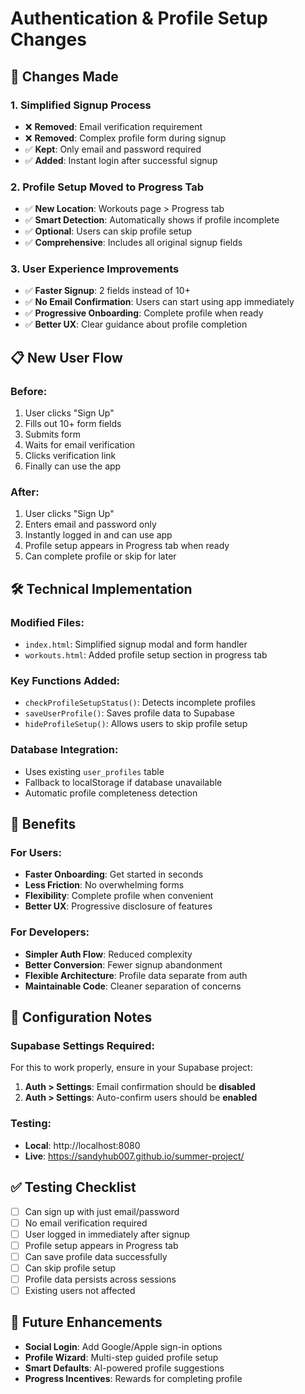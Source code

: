 # Authentication & Profile Setup Changes

## 🔄 **Changes Made**

### **1. Simplified Signup Process**
- ❌ **Removed**: Email verification requirement
- ❌ **Removed**: Complex profile form during signup
- ✅ **Kept**: Only email and password required
- ✅ **Added**: Instant login after successful signup

### **2. Profile Setup Moved to Progress Tab**
- ✅ **New Location**: Workouts page > Progress tab
- ✅ **Smart Detection**: Automatically shows if profile incomplete
- ✅ **Optional**: Users can skip profile setup
- ✅ **Comprehensive**: Includes all original signup fields

### **3. User Experience Improvements**
- ✅ **Faster Signup**: 2 fields instead of 10+
- ✅ **No Email Confirmation**: Users can start using app immediately
- ✅ **Progressive Onboarding**: Complete profile when ready
- ✅ **Better UX**: Clear guidance about profile completion

## 📋 **New User Flow**

### **Before:**
1. User clicks "Sign Up"
2. Fills out 10+ form fields
3. Submits form
4. Waits for email verification
5. Clicks verification link
6. Finally can use the app

### **After:**
1. User clicks "Sign Up"
2. Enters email and password only
3. Instantly logged in and can use app
4. Profile setup appears in Progress tab when ready
5. Can complete profile or skip for later

## 🛠 **Technical Implementation**

### **Modified Files:**
- `index.html`: Simplified signup modal and form handler
- `workouts.html`: Added profile setup section in progress tab

### **Key Functions Added:**
- `checkProfileSetupStatus()`: Detects incomplete profiles
- `saveUserProfile()`: Saves profile data to Supabase
- `hideProfileSetup()`: Allows users to skip profile setup

### **Database Integration:**
- Uses existing `user_profiles` table
- Fallback to localStorage if database unavailable
- Automatic profile completeness detection

## 🎯 **Benefits**

### **For Users:**
- **Faster Onboarding**: Get started in seconds
- **Less Friction**: No overwhelming forms
- **Flexibility**: Complete profile when convenient
- **Better UX**: Progressive disclosure of features

### **For Developers:**
- **Simpler Auth Flow**: Reduced complexity
- **Better Conversion**: Fewer signup abandonment
- **Flexible Architecture**: Profile data separate from auth
- **Maintainable Code**: Cleaner separation of concerns

## 🔧 **Configuration Notes**

### **Supabase Settings Required:**
For this to work properly, ensure in your Supabase project:
1. **Auth > Settings**: Email confirmation should be **disabled**
2. **Auth > Settings**: Auto-confirm users should be **enabled**

### **Testing:**
- **Local**: http://localhost:8080
- **Live**: https://sandyhub007.github.io/summer-project/

## ✅ **Testing Checklist**

- [ ] Can sign up with just email/password
- [ ] No email verification required
- [ ] User logged in immediately after signup
- [ ] Profile setup appears in Progress tab
- [ ] Can save profile data successfully
- [ ] Can skip profile setup
- [ ] Profile data persists across sessions
- [ ] Existing users not affected

## 🚀 **Future Enhancements**

- **Social Login**: Add Google/Apple sign-in options
- **Profile Wizard**: Multi-step guided profile setup
- **Smart Defaults**: AI-powered profile suggestions
- **Progress Incentives**: Rewards for completing profile 